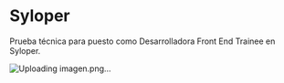# Syloper

Prueba técnica para puesto como Desarrolladora Front End Trainee en Syloper.

![Uploading imagen.png…]()

